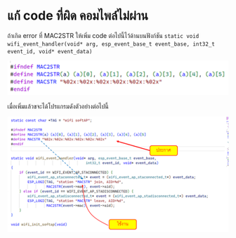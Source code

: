 # แก้ code ที่ผิด คอมไพล์ไม่ผ่าน

ถ้าเกิด error ที่ MAC2STR ให้เพิ่ม  code ต่อไปนี้ไว้ด้านบนฟังก์ชัน `static void wifi_event_handler(void* arg, esp_event_base_t event_base, int32_t event_id, void* event_data)`

![alt text](image-12.png)

เมื่อเพิ่มแล้วขจะได้โปรแกรมดังตัวอย่างต่อไปนี้


![alt text](image-13.png)